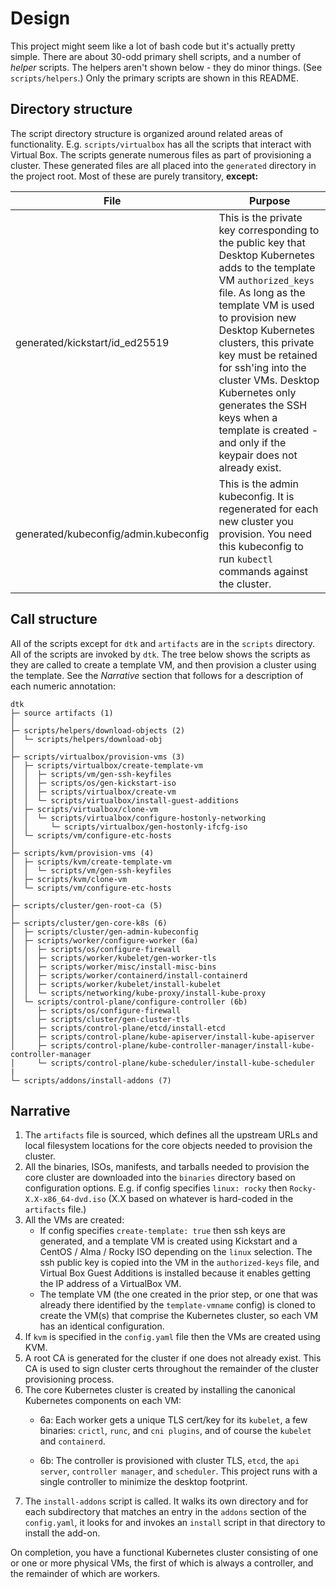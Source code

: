 # Design

This project might seem like a lot of bash code but it's actually pretty simple. There are about 30-odd primary shell scripts, and a number of *helper* scripts. The helpers aren't shown below - they do minor things. (See `scripts/helpers`.) Only the primary scripts are shown in this README.

## Directory structure

The script directory structure is organized around related areas of functionality. E.g. `scripts/virtualbox` has all the scripts that interact with Virtual Box. The scripts generate numerous files as part of provisioning a cluster. These generated files are all placed into the `generated` directory in the project root. Most of these are purely transitory, **except:**

| File | Purpose |
| ---- | ------- |
| generated/kickstart/id_ed25519 | This is the private key corresponding to the public key that Desktop Kubernetes adds to the template VM `authorized_keys` file. As long as the template VM is used to provision new Desktop Kubernetes clusters, this private key must be retained for ssh'ing into the cluster VMs. Desktop Kubernetes only generates the SSH keys when a template is created - and only if the keypair does not already exist. |
| generated/kubeconfig/admin.kubeconfig | This is the admin kubeconfig. It is regenerated for each new cluster you provision. You need this kubeconfig to run `kubectl` commands against the cluster. |

## Call structure

All of the scripts except for `dtk` and `artifacts` are in the `scripts` directory. All of the scripts are invoked by `dtk`. The tree below shows the scripts as they are called to create a template VM, and then provision a cluster using the template. See the _Narrative_ section that follows for a description of each numeric annotation:

```shell
dtk
├─ source artifacts (1)
│
├─ scripts/helpers/download-objects (2)
│  └─ scripts/helpers/download-obj
│
├─ scripts/virtualbox/provision-vms (3)
│  ├─ scripts/virtualbox/create-template-vm
│  │  ├─ scripts/vm/gen-ssh-keyfiles
│  │  ├─ scripts/os/gen-kickstart-iso
│  │  ├─ scripts/virtualbox/create-vm
│  │  └─ scripts/virtualbox/install-guest-additions
│  ├─ scripts/virtualbox/clone-vm
│  │  └─ scripts/virtualbox/configure-hostonly-networking
│  │     └─ scripts/virtualbox/gen-hostonly-ifcfg-iso
│  └─ scripts/vm/configure-etc-hosts
│
├─ scripts/kvm/provision-vms (4)
│  ├─ scripts/kvm/create-template-vm
│  │  └─ scripts/vm/gen-ssh-keyfiles
│  ├─ scripts/kvm/clone-vm
│  └─ scripts/vm/configure-etc-hosts
│
├─ scripts/cluster/gen-root-ca (5)
│
├─ scripts/cluster/gen-core-k8s (6)
│  ├─ scripts/cluster/gen-admin-kubeconfig
│  ├─ scripts/worker/configure-worker (6a)
│  │  ├─ scripts/os/configure-firewall
│  │  ├─ scripts/worker/kubelet/gen-worker-tls
│  │  ├─ scripts/worker/misc/install-misc-bins
│  │  ├─ scripts/worker/containerd/install-containerd
│  │  ├─ scripts/worker/kubelet/install-kubelet
│  │  └─ scripts/networking/kube-proxy/install-kube-proxy
│  └─ scripts/control-plane/configure-controller (6b)
│     ├─ scripts/os/configure-firewall
│     ├─ scripts/cluster/gen-cluster-tls
│     ├─ scripts/control-plane/etcd/install-etcd
│     ├─ scripts/control-plane/kube-apiserver/install-kube-apiserver
│     ├─ scripts/control-plane/kube-controller-manager/install-kube-controller-manager
│     └─ scripts/control-plane/kube-scheduler/install-kube-scheduler
|
└─ scripts/addons/install-addons (7)
```

## Narrative

1. The `artifacts` file is sourced, which defines all the upstream URLs and local filesystem locations for the core objects needed to provision the cluster.
2. All the binaries, ISOs, manifests, and tarballs needed to provision the core cluster are downloaded into the `binaries` directory based on configuration options. E.g. if config specifies `linux: rocky` then `Rocky-X.X-x86_64-dvd.iso` (X.X based on whatever is hard-coded in the `artifacts` file.)
3. All the VMs are created:
    - If config specifies `create-template: true` then ssh keys are generated, and a template VM is created using Kickstart and a CentOS / Alma / Rocky ISO depending on the `linux` selection. The ssh public key is copied into the VM in the `authorized-keys` file, and Virtual Box Guest Additions is installed because it enables getting the IP address of a VirtualBox VM.
    - The template VM (the one created in the prior step, or one that was already there identified by the `template-vmname` config) is cloned to create the VM(s) that comprise the Kubernetes cluster, so each VM has an identical configuration.
4. If `kvm` is specified in the `config.yaml` file then the VMs are created using KVM.
5. A root CA is generated for the cluster if one does not already exist. This CA is used to sign cluster certs throughout the remainder of the cluster provisioning process.
6. The core Kubernetes cluster is created by installing the canonical Kubernetes components on each VM:
    - 6a: Each worker gets a unique TLS cert/key for its `kubelet`, a few binaries: `crictl`, `runc`, and `cni plugins`, and of course the `kubelet` and `containerd`.

    - 6b: The controller is provisioned with cluster TLS, `etcd`, the `api server`, `controller manager`, and `scheduler`. This project runs with a single controller to minimize the desktop footprint.
7. The `install-addons` script is called. It walks its own directory and for each subdirectory that matches an entry in the `addons` section of the `config.yaml`, it looks for and invokes an `install` script in that directory to install the add-on.

On completion, you have a functional Kubernetes cluster consisting of one or one or more physical VMs, the first of which is always a controller, and the remainder of which are workers.
